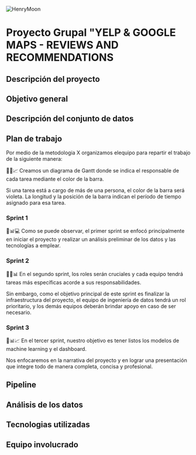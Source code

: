 ![HenryMoon](https://blog.soyhenry.com/content/images/size/w2000/2022/01/Currcula-Henry.png)

# Proyecto Grupal "YELP & GOOGLE MAPS - REVIEWS AND RECOMMENDATIONS

## **Descripción del proyecto**

## Objetivo general

## Descripción del conjunto de datos

## Plan de trabajo

Por medio de la metodologia X organizamos elequipo para repartir el trabajo de la siguiente manera:

📅🎨📈 Creamos un diagrama de Gantt donde se indica el responsable de cada tarea mediante el color de la barra.

Si una tarea está a cargo de más de una persona, el color de la barra será violeta. La longitud y la posición de la barra indican el período de tiempo asignado para esa tarea.

### Sprint 1

🚀📊💻 Como se puede observar, el primer sprint se enfocó principalmente en iniciar el proyecto y realizar un análisis preliminar de los datos y las tecnologías a emplear.

### Sprint 2

🚀🔧📊 En el segundo sprint, los roles serán cruciales y cada equipo tendrá tareas más específicas acorde a sus responsabilidades.

Sin embargo, como el objetivo principal de este sprint es finalizar la infraestructura del proyecto, el equipo de ingeniería de datos tendrá un rol prioritario, y los demás equipos deberán brindar apoyo en caso de ser necesario.

### Sprint 3

🌟📊📈 En el tercer sprint, nuestro objetivo es tener listos los modelos de machine learning y el dashboard.

Nos enfocaremos en la narrativa del proyecto y en lograr una presentación que integre todo de manera completa, concisa y profesional.

## **Pipeline**

## Análisis de los datos

## Tecnologias utilizadas

## Equipo involucrado
